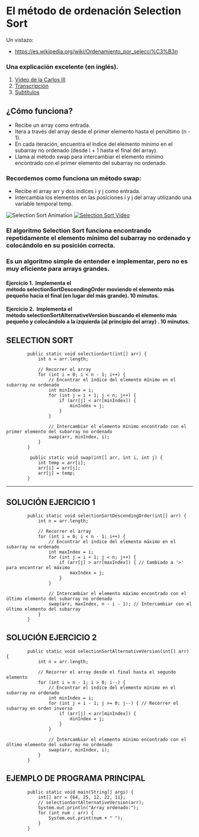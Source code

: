 # El método de ordenación Selection Sort

Un vistazo:

- https://es.wikipedia.org/wiki/Ordenamiento_por_selecci%C3%B3n

### Una explicación excelente (en inglés).

1. [Video de la Carlos III ](https://www.dropbox.com/scl/fi/8mbhnh3psja9evilxaccd/p1b9g9un9q1tad1924187c1f60on04.mp4?rlkey=qu40r0l1vrjhzu0w0q4x647iy&st=stkam13a&dl=0)
2. [Transcripción ](https://www.dropbox.com/scl/fi/lm387d2mij7azv5i1u5k8/external-video-en.txt?rlkey=apx1mmy5ja5t1asn87z0gd6nz&st=9c9zqkou&dl=0)
3. [Subtítulos]([https://www.dropbox.com/scl/fi/lm387d2mij7azv5i1u5k8/external-video-en.txt?rlkey=apx1mmy5ja5t1asn87z0gd6nz&st=9c9zqkou&dl=0](https://www.dropbox.com/scl/fi/vuelaxqb6twiimhy6j0bh/external-video-en.srt?rlkey=yl7isyn9y15yjq0tsfl566fgk&st=4eboj2ou&dl=0))

## ¿Cómo funciona?

   * Recibe un array como entrada.  
   * Itera a través del array desde el primer elemento hasta el penúltimo (n \- 1).  
   * En cada iteración, encuentra el índice del elemento mínimo en el subarray no ordenado (desde i \+ 1 hasta el final del array).  
   * Llama al método swap para intercambiar el elemento mínimo encontrado con el primer elemento del subarray no ordenado.  

### Recordemos como funciona un método swap:

   * Recibe el array arr y dos índices i y j como entrada.  
   * Intercambia los elementos en las posiciones i y j del array utilizando una variable temporal temp.

![Selection Sort Animation](https://upload.wikimedia.org/wikipedia/commons/9/94/Selection-Sort-Animation.gif)
[![Selection Sort Video](https://img.youtube.com/vi/Ns4TPTC8whw/0.jpg)](https://youtu.be/Ns4TPTC8whw?si=NJI7jV-V3Loi2GzM)

### El algoritmo Selection Sort funciona encontrando repetidamente el elemento mínimo del subarray no ordenado y colocándolo en su posición correcta.
### Es un algoritmo simple de entender e implementar, pero no es muy eficiente para arrays grandes.


#### Ejercicio 1.  Implementa el método selectionSortDescendingOrder moviendo el elemento más pequeño hacia el final (en lugar del más grande). 10 minutos.

#### Ejercicio 2.  Implementa el método selectionSortAlternativeVersion buscando el elemento más pequeño y colocándolo a la izquierda (al principio del array) . 10 minutos.

## SELECTION SORT
  
            public static void selectionSort(int[] arr) {
                int n = arr.length;
        
                // Recorrer el array
                for (int i = 0; i < n - 1; i++) {
                    // Encontrar el índice del elemento mínimo en el subarray no ordenado
                    int minIndex = i;
                    for (int j = i + 1; j < n; j++) {
                        if (arr[j] < arr[minIndex]) {
                            minIndex = j;
                        }
                    }
        
                    // Intercambiar el elemento mínimo encontrado con el primer elemento del subarray no ordenado
                    swap(arr, minIndex, i);
                }
            }

             public static void swap(int[] arr, int i, int j) {
                int temp = arr[i];
                arr[i] = arr[j];
                arr[j] = temp;
            }

--------------------------------------------------------------------------------------------------------------------------------------

## SOLUCIÓN EJERCICIO 1
        
            public static void selectionSortDescendingOrder(int[] arr) {
                int n = arr.length;
        
                // Recorrer el array
                for (int i = 0; i < n - 1; i++) {
                    // Encontrar el índice del elemento máximo en el subarray no ordenado
                    int maxIndex = i;
                    for (int j = i + 1; j < n; j++) {
                        if (arr[j] > arr[maxIndex]) { // Cambiado a '>' para encontrar el máximo
                            maxIndex = j;
                        }
                    }
        
                    // Intercambiar el elemento máximo encontrado con el último elemento del subarray no ordenado
                    swap(arr, maxIndex, n - i - 1); // Intercambiar con el último elemento del subarray
                }
            }

## SOLUCIÓN EJERCICIO 2

            public static void selectionSortAlternativeVersion(int[] arr) {
                int n = arr.length;
        
                // Recorrer el array desde el final hasta el segundo elemento
                for (int i = n - 1; i > 0; i--) { 
                    // Encontrar el índice del elemento mínimo en el subarray no ordenado
                    int minIndex = i;
                    for (int j = i - 1; j >= 0; j--) { // Recorrer el subarray en orden inverso
                        if (arr[j] < arr[minIndex]) {
                            minIndex = j;
                        }
                    }
        
                    // Intercambiar el elemento mínimo encontrado con el último elemento del subarray no ordenado
                    swap(arr, minIndex, i); 
                }
            }


## EJEMPLO DE PROGRAMA PRINCIPAL
        
            public static void main(String[] args) {
                int[] arr = {64, 25, 12, 22, 11};
                // selectionSortAlternativeVersion(arr);
                System.out.println("Array ordenado:");
                for (int num : arr) {
                    System.out.print(num + " ");
                }
            }
